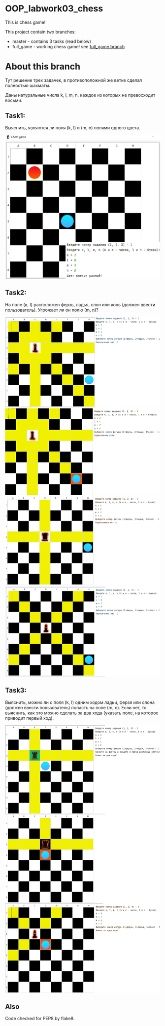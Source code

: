 # OOP_labwork03_chess
This is chess game!

This project contain two branches:
- master - contains 3 tasks (read below)
- full_game - working chess game! see [full_game branch](https://github.com/mruax/OOP_labwork03_chess/blob/full_game/README.md)

# About this branch

Тут решение трех задачек, в противоположной же ветке сделал полностью шахматы.

Даны натуральные числа k, l, m, n,
каждое из которых не превосходит восьми.

## Task1:

Выяснить, являются ли поля (k, I) и (m, n) полями одного цвета.

![Example image 1](https://github.com/mruax/OOP_labwork03_chess/blob/master/examples/task1.png?raw=true)

## Task2:

На поле (к, I) расположен ферзь, ладья, слон или конь (должен ввести пользователь). Угрожает ли он полю (m, n)?

![Example image 2_1](https://github.com/mruax/OOP_labwork03_chess/blob/master/examples/task2_1.png?raw=true)
![Example image 2_2](https://github.com/mruax/OOP_labwork03_chess/blob/master/examples/task2_2.png?raw=true)
![Example image 2_3](https://github.com/mruax/OOP_labwork03_chess/blob/master/examples/task2_3.png?raw=true)
![Example image 2_4](https://github.com/mruax/OOP_labwork03_chess/blob/master/examples/task2_4.png?raw=true)

## Task3:

Выяснить, можно ли с поля (k, I) одним ходом ладьи, ферзя или слона (должен ввести пользователь) попасть на поле (m, n). Если нет, то выяснить, как это можно сделать за два хода (указать поле, на которое приводит первый ход).

![Example image 3_1](https://github.com/mruax/OOP_labwork03_chess/blob/master/examples/task3_1.png?raw=true)
![Example image 3_2](https://github.com/mruax/OOP_labwork03_chess/blob/master/examples/task3_2.png?raw=true)


## Also

Code checked for PEP8 by flake8.
